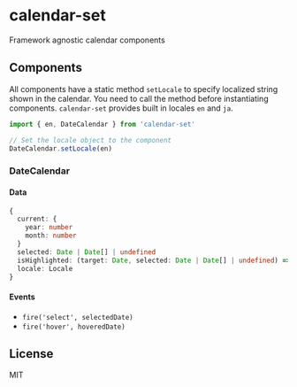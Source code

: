 # calendar-set

Framework agnostic calendar components

## Components

All components have a static method `setLocale` to specify localized string shown in the calendar. You need to call the method before instantiating components. `calendar-set` provides built in locales `en` and `ja`.

```js
import { en, DateCalendar } from 'calendar-set'

// Set the locale object to the component
DateCalendar.setLocale(en)
```

### DateCalendar

#### Data

```ts
{
  current: {
    year: number
    month: number
  }
  selected: Date | Date[] | undefined
  isHighlighted: (target: Date, selected: Date | Date[] | undefined) => boolean
  locale: Locale
}
```

#### Events

* `fire('select', selectedDate)`
* `fire('hover', hoveredDate)`

## License

MIT
